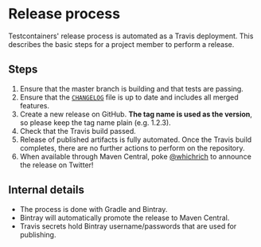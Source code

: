 # Release process

Testcontainers' release process is automated as a Travis deployment. This describes the basic steps for a project member to perform a release.

## Steps

1. Ensure that the master branch is building and that tests are passing.
1. Ensure that the [`CHANGELOG`](CHANGELOG.md) file is up to date and includes all merged features.
1. Create a new release on GitHub. **The tag name is used as the version**, so please keep the tag name plain (e.g. 1.2.3).
1. Check that the Travis build passed.
1. Release of published artifacts is fully automated. Once the Travis build completes, there are no further actions to perform on the repository.
1. When available through Maven Central, poke [@whichrich](https://twitter.com/whichrich) to announce the release on Twitter!

## Internal details

* The process is done with Gradle and Bintray.
* Bintray will automatically promote the release to Maven Central.
* Travis secrets hold Bintray username/passwords that are used for publishing.
